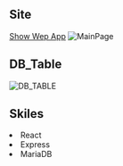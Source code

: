 ## Site

[Show Wep App](http://61.79.180.195)
![MainPage](https://user-images.githubusercontent.com/20696473/168728278-3bec0fef-092a-402e-a046-6681b7105031.png)

## DB_Table

![DB_TABLE](https://user-images.githubusercontent.com/20696473/168809147-06f61594-3de9-463b-911c-504e1cae01ac.png)


## Skiles

<li>React</li>
<li>Express</li>
<li>MariaDB</li>
